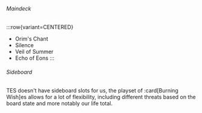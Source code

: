 ###### Maindeck

:::row{variant=CENTERED}
- Orim's Chant
- Silence
- Veil of Summer
- Echo of Eons
:::

###### Sideboard

TES doesn't have sideboard slots for us, the playset of :card[Burning Wish]es
allows for a lot of flexibility, including different threats based on the board
state and more notably our life total.
